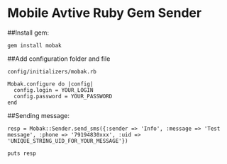 Mobile Avtive Ruby Gem Sender
=============================

##Install gem:

```gem install mobak```


##Add configuration folder and file

```
config/initializers/mobak.rb
```

```
Mobak.configure do |config|
  config.login = YOUR_LOGIN
  config.password = YOUR_PASSWORD
end
```

##Sending message:

```
resp = Mobak::Sender.send_sms({:sender => 'Info', :message => 'Test message', :phone => '79194830xxx', :uid => 'UNIQUE_STRING_UID_FOR_YOUR_MESSAGE'})

puts resp
```
